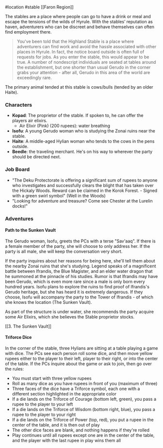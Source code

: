 #location #stable [[Faron Region]]

The stables are a place where people can go to have a drink or meal and escape the tensions of the wilds of Hyrule. With the stables’ reputation as haven, adventurers who can be discreet and behave themselves can often find employment there.

>You've been told that the Highland Stable is a place where adventurers can find work and avoid the hassle associated with other places in Hyrule. In fact, the notice board outside is often full of requests for jobs. As you enter the stable, this would appear to be true. A number of nondescript individuals are seated at tables around the establishment, but one shorter than usual Gerudo in the corner grabs your attention - after all, Gerudo in this area of the world are exceedingly rare.

The primary animal tended at this stable is cows/bulls (tended by an older Haite).

### Characters

- **Kopad**: The proprietor of the stable. If spoken to, he can offer the players air elixirs.
	- Air Elixir (Pink) (200 rupees): water breathing
- **Isofu**: A young Gerudo woman who is studying the Zonai ruins near the stable.
- **Haite**: A middle-aged Hylian woman who tends to the cows in the pens outside.
- **Beedle**: the traveling merchant. He's on his way to wherever the party should be directed next.

### Job Board

 - "The Deku Protectorate is offering a significant sum of rupees to anyone who investigates and successfully clears the blight that has taken over the Hickaly Woods. Reward can be claimed in the Korok Forest. - Signed with a green swirl symbol" (Well in the Woods)
 - "Looking for adventure and treasure? Come see Chester at the Lurelin docks!"

### Adventures

#### Path to the Sunken Vault

The Gerudo woman, Isofu, greets the PCs with a terse "Sav'aaq". If there is a female member of the party, she will choose to only address her. If the party is all male, she will keep the conversation very short.

If the party inquires about her reasons for being here, she'll tell them about the nearby Zonai ruins that she's studying. Legend speaks of a magnificent battle between Ifrandis, the Blue Magister, and an elder water dragon that he summoned at the pinnacle of his studies. Rumor is that Ifrandis may have been Gerudo, which is even more rare since a male is only born every hundred years. Isofu plans to explore the ruins to find proof of Ifrandis's Gerudo heritage, but she has heard it is extremely dangerous. If they choose, Isofu will accompany the party to the Tower of Ifrandis - of which she knows the location (The Sunken Vault).

As part of the structure is under water, she recommends the party acquire some Air Elixirs, which she believes the Stable proprietor stocks.

[[3. The Sunken Vault]]

#### Triforce Dice

In the corner of the stable, three Hylians are sitting at a table playing a game with dice. The PCs see each person roll some dice, and then move yellow rupees either to the player to their left, player to their right, or into the center of the table. If the PCs inquire about the game or ask to join, then go over the rules:
 * You must start with three yellow rupees
 * Roll as many dice as you have rupees in front of you (maximum of three)
 * Three faces of the dice have a Triforce symbol, each one with a different section highlighted in the appropriate color
 * If a die lands on the Triforce of Courage (bottom left, green), you pass a rupee to the player to your left
 * If a die lands on the Triforce of Wisdom (bottom right, blue), you pass a rupee to the player to your right
 * If a die lands on the Triforce of Power (top, red), you put a rupee in the center of the table, and it is then out of play
 * The other dice faces are blank, and nothing happens if they're rolled
 * Play continues until all rupees except one are in the center of the table, and the player with the last rupee in play wins them all
